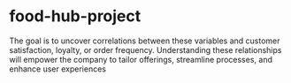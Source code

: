 # food-hub-project
The goal is to uncover correlations between these variables and customer satisfaction, loyalty, or order frequency. Understanding these relationships will empower the company to tailor offerings, streamline processes, and enhance user experiences
